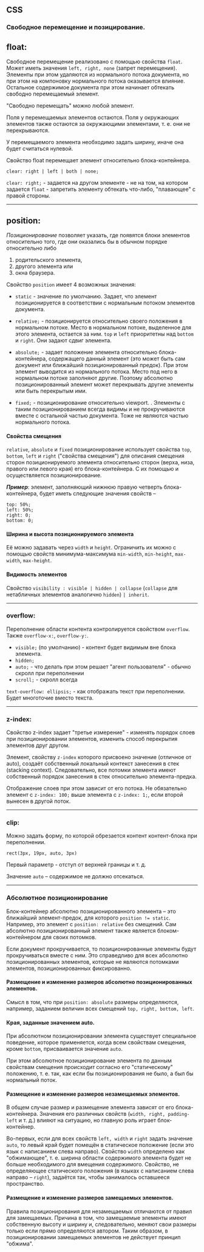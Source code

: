 ﻿## CSS

### Свободное перемещение и позицирование.

float:
---

Свободное перемещение реализовано с помощью свойства `float`. Может иметь значения `left, right, none` (запрет перемещения).
Элементы при этом удаляются из нормального потока документа, но при этом на компоновку нормального потока оказывается влияние. Остальное содержимое документа при этом начинает обтекать свободно перемещаемый элемент.

"Свободно перемещать" можно любой элемент.

Поля у перемещаемых элементов остаются. Поля у окружающих элементов также остаются за окружающими элементами, т. е. они не перекрываются.

У перемещаемого элемента необходимо задать ширину, иначе она будет считаться нулевой. 

Свойство float перемещает элемент относительно блока-контейнера.

`clear: right | left | both | none;` 

`clear: right;` - задается на другом элементе - не на том, на котором задается `float` - запретить элементу обтекать что-либо, "плавающее" с правой стороны.

---

position:
---

_Позиционирование_ позволяет указать, где появятся блоки элементов относительно того, где они оказались бы в обычном порядке относительно либо 

1. родительского элемента, 
2. другого элемента или  
3. окна браузера.

Свойство `position` имеет 4 возможных значения:

* `static` - значение по умолчанию. Задает, что элемент позиционируется в соответствии с нормальным потоком элементов документа.

* `relative;` - позиционируется относительно своего положения в нормальном потоке. Место в нормальном потоке, выделенное для этого элемента, остается за ним. `top` и `left` приоритетны над `bottom` и `right`. Они задают сдвиг элемента.

* `absolute;` - задает положение элемента относительно блока-контейнера, содержащего данный элемент (это может быть сам документ или ближайший позиционированный предок). При этом элемент выводится из нормального потока. Место под него в нормальном потоке заполняют другие. Поэтому абсолютно позиционированный элемент может перекрывать другие элементы или быть перекрытым ими.

* `fixed;` - позиционирование относительно viewport. . Элементы с таким позиционированием всегда видимы и не прокручиваются вместе с остальной частью документа. Тоже не являются частью нормального потока.

#### Свойства смещения

`relative`, `absolute` и `fixed` позиционирование использует свойства `top`, `bottom`, `left` и `right` ("свойства смещения") для описания смещения сторон позиционируемого элемента относительно сторон (верха, низа, правого или левого края) его блока-контейнера. С их помощью и осуществляется позиционирование.

__*Пример*__: элемент, заполняющий нижнюю правую четверть блока-контейнера, будет иметь следующие значения свойств – 

```
top: 50%; 
left: 50%; 
right: 0; 
bottom: 0;
```

#### Ширина и высота позиционируемого элемента

Её можно задавать через `width` и `height`. Ограничить их можно с помощью свойств минимума-максимума `min-width`, `min-height`, `max-width`, `max-height`.

#### Видимость элементов

Свойство `visibility : visible | hidden | collapse` (`collapse` для нетабличных элементов аналогично `hidden`) `| inherit`. 

---

### overflow: 

Переполнение области контента контролируется свойством `overflow`. Также `overflow-x:`, `overflow-y:`.

* `visible;` (по умолчанию) - контент будет видимым вне блока элемента.
* `hidden;`
* `auto;` - что делать при этом решает "агент пользователя" - обычно скролл при переполнении
* `scroll;` - скролл всегда

``` text-overflow: ellipsis; ``` - как отображать текст при переполнении. Будет многоточие вместо текста.

---

### z-index:

Свойство z-index задает "третье измерение" - изменять порядок слоев при позиционировании элементов, изменить способ перекрытия элементов друг другом.

Элемент, свойству `z-index` которого присвоено значение (отличное от auto), создаёт собственный локальный контекст занесения в стек (stacking context). Следовательно, все потомки элемента имеют собственный порядок занесения в стек относительно элемента-предка.

Отображение слоев при этом зависит от его потока. Не обязательно элемент с `z-index: 100;` выше элемента с `z-index: 1;`, если второй вынесен в другой поток.

---

### сlip:

Можно задать форму, по которой обрезается контент контент-блока при переполнении.

`rect(3px, 19px, auto, 3px)`

Первый параметр - отступ от верхней границы и т. д.

Значение `auto` – содержимое не должно отсекаться.

---

### Абсолютное позиционирование

Блок-контейнер абсолютно позиционированного элемента – это ближайший элемент-предок, для которого `position != static`. Например, это элемент с `position: relative` без смещений. Сам абсолютно позиционированный элемент также является блоком-контейнером для своих потомков.

Если документ прокручивается, то позиционированные элементы будут прокручиваться вместе с ним. Это справедливо для всех абсолютно позиционированных элементов, которые не являются потомками элементов, позиционированных фиксированно.

#### Размещение и изменение размеров абсолютно позиционированных элементов.
 
Смысл в том, что при `position: absolute` размеры определяются, например, заданием величин всех смещений `top, right, bottom, left`.

#### Края, заданные значением auto.

При абсолютном позиционировании элемента существует специальное поведение, которое применяется, когда всем свойствам смещения, кроме `bottom`, присваивается значение `auto`.

При этом абсолютное позиционирование элемента по данным свойствам смещения происходит согласно его "статическому" положению, т. е. так, как если бы позиционирования не было, а был бы нормальный поток.

#### Размещение и изменение размеров незамещаемых элементов.

В общем случае размер и размещение элемента зависят от его блока-контейнера. Значения его различных свойств (`width, right, padding-left` и т. д.) влияют на ситуацию, но главную роль играет блок-контейнер.

Во-первых, если для всех свойств `left, width` и `right` задать значение `auto`, то левый край будет помещён в статическое положение (если это язык с написанием слева направо). Свойство `width` определено как "обжимающее", т. е. ширина области содержимого элемента будет не больше необходимого для вмещения содержимого. Свойство, не определяющее статического положения (в языках с написанием слева направо – `right`), задаётся так, чтобы занималось оставшееся пространство. 

#### Размещение и изменение размеров замещаемых элементов.

Правила позиционирования для незамещаемых отличаются от правил для замещаемых. Причина в том, что замещаемые элементы имеют собственную высоту и ширину и, следовательно, меняют свои размеры только если прямо определяются автором. Таким образом, в позиционировании замещаемых элементов не действует принцип "обжима".
